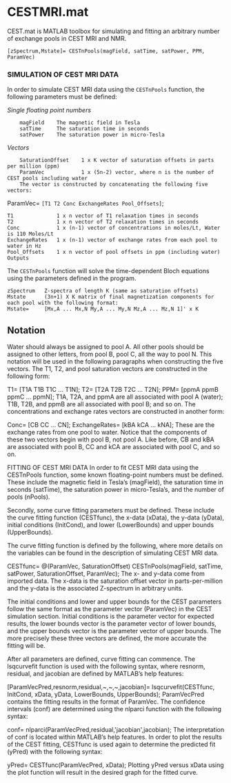 # CESTMRI.mat
CEST.mat is MATLAB toolbox for simulating and fitting an arbitrary number of exchange pools in CEST MRI and NMR.

    [zSpectrum,Mstate]= CESTnPools(magField, satTime, satPower, PPM, ParamVec)
### SIMULATION OF CEST MRI DATA
In order to simulate CEST MRI data using the `CESTnPools` function, the following parameters must be defined:

_Single floating point numbers_

        magField    The magnetic field in Tesla
        satTime     The saturation time in seconds
        satPower    The saturation power in micro-Tesla

_Vectors_

        SaturationOffset    1 x K vector of saturation offsets in parts per million (ppm)
        ParamVec            1 x (5n-2) vector, where n is the number of CEST pools including water
        The vector is constructed by concatenating the following five vectors:

ParamVec= `[T1 T2 Conc ExchangeRates Pool_Offsets]`;

    T1              1 x n vector of T1 relaxation times in seconds
    T2              1 x n vector of T2 relaxation times in seconds
    Conc            1 x (n-1) vector of concentrations in moles/Lt, Water is 110 Moles/Lt 
    ExchangeRates   1 x (n-1) vector of exchange rates from each pool to water in Hz
    Pool_Offsets    1 x n vector of pool offsets in ppm (including water)
    Outputs

The `CESTnPools` function will solve the time-dependent Bloch equations using the parameters defined in the program.

    zSpectrum   Z-spectra of length K (same as saturation offsets) 
    Mstate      (3n+1) X K matrix of final magnetization components for each pool with the following format: 
    Mstate=     [Mx,A ... Mx,N My,A ... My,N Mz,A ... Mz,N 1]' x K

## Notation
Water should always be assigned to pool A. All other pools should be assigned to other letters, from pool B, pool C, all the way to pool N. This notation will be used in the following paragraphs when constructing the five vectors. The T1, T2, and pool saturation vectors are constructed in the following form:

T1=     [T1A T1B T1C ... T1N]; 
T2=     [T2A T2B T2C ... T2N];
PPM=    [ppmA ppmB ppmC ... ppmN];
T1A, T2A, and ppmA are all associated with pool A (water); T1B, T2B, and ppmB are all associated with pool B; and so on. The concentrations and exchange rates vectors are constructed in another form:

Conc=           [CB CC ... CN];
ExchangeRates=  [kBA kCA ... kNA];
These are the exchange rates from one pool to water. Notice that the components of these two vectors begin with pool B, not pool A. Like before, CB and kBA are associated with pool B, CC and kCA are associated with pool C, and so on.

FITTING OF CEST MRI DATA
In order to fit CEST MRI data using the CESTnPools function, some known floating-point numbers must be defined. These include the magnetic field in Tesla’s (magField), the saturation time in seconds (satTime), the saturation power in micro-Tesla’s, and the number of pools (nPools).

Secondly, some curve fitting parameters must be defined. These include the curve fitting function (CESTfunc), the x-data (xData), the y-data (yData), initial conditions (InitCond), and lower (LowerBounds) and upper bounds (UpperBounds).

The curve fitting function is defined by the following, where more details on the variables can be found in the description of simulating CEST MRI data.

CESTfunc= @(ParamVec, SaturationOffset) CESTnPools(magField, satTime, satPower, SaturationOffset, ParamVec);
The x- and y-data come from imported data. The x-data is the saturation offset vector in parts-per-million and the y-data is the associated Z-spectrum in arbitrary units.

The initial conditions and lower and upper bounds for the CEST parameters follow the same format as the parameter vector (ParamVec) in the CEST simulation section. Initial conditions is the parameter vector for expected results, the lower bounds vector is the parameter vector of lower bounds, and the upper bounds vector is the parameter vector of upper bounds. The more precisely these three vectors are defined, the more accurate the fitting will be.

After all parameters are defined, curve fitting can commence. The lsqcurvefit function is used with the following syntax, where resnorm, residual, and jacobian are defined by MATLAB’s help features:

[ParamVecPred,resnorm,residual,~,~,~,jacobian]= lsqcurvefit(CESTfunc, InitCond, xData, yData, LowerBounds, UpperBounds);
ParamVecPred contains the fitting results in the format of ParamVec. The confidence intervals (conf) are determined using the nlparci function with the following syntax:

conf= nlparci(ParamVecPred,residual,'jacobian',jacobian);
The interpretation of conf is located within MATLAB’s help features. In order to plot the results of the CEST fitting, CESTfunc is used again to determine the predicted fit (yPred) with the following syntax:

yPred= CESTfunc(ParamVecPred, xData);
Plotting yPred versus xData using the plot function will result in the desired graph for the fitted curve.
